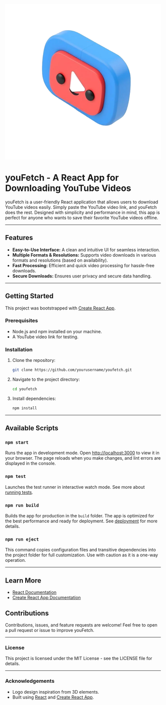 ![youFetch Logo](./src/assets/spinner.png)

# youFetch - A React App for Downloading YouTube Videos

youFetch is a user-friendly React application that allows users to download YouTube videos easily. Simply paste the YouTube video link, and youFetch does the rest. Designed with simplicity and performance in mind, this app is perfect for anyone who wants to save their favorite YouTube videos offline.

---

## Features
- **Easy-to-Use Interface:** A clean and intuitive UI for seamless interaction.
- **Multiple Formats & Resolutions:** Supports video downloads in various formats and resolutions (based on availability).
- **Fast Processing:** Efficient and quick video processing for hassle-free downloads.
- **Secure Downloads:** Ensures user privacy and secure data handling.

---

## Getting Started
This project was bootstrapped with [Create React App](https://github.com/facebook/create-react-app).

### Prerequisites
- Node.js and npm installed on your machine.
- A YouTube video link for testing.

### Installation
1. Clone the repository:
   ```bash
   git clone https://github.com/yourusername/youfetch.git
   ```
2. Navigate to the project directory:
   ```bash
   cd youfetch
   ```
3. Install dependencies:
   ```bash
   npm install
   ```

---

## Available Scripts

### `npm start`
Runs the app in development mode. Open [http://localhost:3000](http://localhost:3000) to view it in your browser. The page reloads when you make changes, and lint errors are displayed in the console.

### `npm test`
Launches the test runner in interactive watch mode. See more about [running tests](https://facebook.github.io/create-react-app/docs/running-tests).

### `npm run build`
Builds the app for production in the `build` folder. The app is optimized for the best performance and ready for deployment. See [deployment](https://facebook.github.io/create-react-app/docs/deployment) for more details.

### `npm run eject`
This command copies configuration files and transitive dependencies into the project folder for full customization. Use with caution as it is a one-way operation.

---

## Learn More
- [React Documentation](https://reactjs.org/)
- [Create React App Documentation](https://facebook.github.io/create-react-app/docs/getting-started)

## Contributions
Contributions, issues, and feature requests are welcome! Feel free to open a pull request or issue to improve youFetch.

---

### License
This project is licensed under the MIT License - see the LICENSE file for details.

---

### Acknowledgements
- Logo design inspiration from 3D elements.
- Built using [React](https://reactjs.org/) and [Create React App](https://github.com/facebook/create-react-app).

